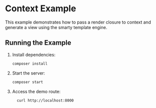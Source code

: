 # Context Example

This example demonstrates how to pass a render closure to context and generate a view using the smarty template engine.

## Running the Example

1. Install dependencies:

   ```bash
   composer install
   ```

2. Start the server:

   ```bash
   composer start
   ```

3. Access the demo route:

   ```bash
     curl http://localhost:8000
   ```
